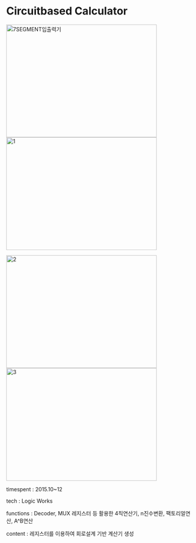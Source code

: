 # Circuitbased Calculator

<img width="400" height="300" alt="7SEGMENT입출력기" src="https://user-images.githubusercontent.com/26247241/190417893-148eac47-5ffc-4244-a90e-a143d0c6b799.png">   <img width="400" height="300" alt="1" src="https://user-images.githubusercontent.com/26247241/190417933-3e489a36-9881-407f-b382-91f08980f738.png">


<img width="400" height="300" alt="2" src="https://user-images.githubusercontent.com/26247241/190417950-f54d277a-fa1e-4a34-bc14-8af40978ad19.png">   <img width="400" height="300" alt="3" src="https://user-images.githubusercontent.com/26247241/190417968-c407f68b-a23d-44b7-9f72-b997303a23cb.png">


timespent : 2015.10~12

tech : Logic Works

functions : Decoder, MUX 레지스터 등 활용한 4칙연산기, n진수변환, 팩토리얼연산, A^B연산
 
content : 레지스터를 이용하여 회로설계 기반 계산기 생성
